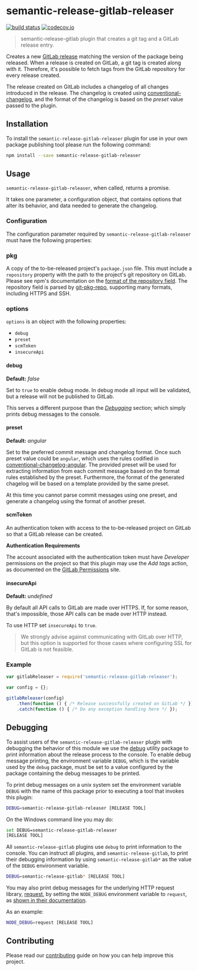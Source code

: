 # semantic-release-gitlab-releaser

[![build status](https://gitlab.com/hyper-expanse/semantic-release-gitlab-releaser/badges/master/build.svg)](https://gitlab.com/hyper-expanse/semantic-release-gitlab-releaser/commits/master)
[![codecov.io](https://codecov.io/gitlab/hyper-expanse/semantic-release-gitlab-releaser/coverage.svg?branch=master)](https://codecov.io/gitlab/hyper-expanse/semantic-release-gitlab-releaser?branch=master)

> semantic-release-gitlab plugin that creates a git tag and a GitLab release entry.

Creates a new [GitLab release](http://docs.gitlab.com/ce/workflow/releases.html) matching the version of the package being released. When a release is created on GitLab, a git tag is created along with it. Therefore, it's possible to fetch tags from the GitLab repository for every release created.

The release created on GitLab includes a changelog of all changes introduced in the release. The changelog is created using [conventional-changelog](https://www.npmjs.com/package/conventional-changelog), and the format of the changelog is based on the _preset_ value passed to the plugin.

## Installation

To install the `semantic-release-gitlab-releaser` plugin for use in your own package publishing tool please run the following command:

```bash
npm install --save semantic-release-gitlab-releaser
```

## Usage

`semantic-release-gitlab-releaser`, when called, returns a promise.

It takes one parameter, a configuration object, that contains options that alter its behavior, and data needed to generate the changelog.

### Configuration

The configuration parameter required by `semantic-release-gitlab-releaser` must have the following properties:

### pkg

A copy of the to-be-released project's `package.json` file. This must include a `repository` property with the path to the project's git repository on GitLab. Please see npm's documentation on the [format of the repository field](https://docs.npmjs.com/files/package.json#repository<Paste>). The repository field is parsed by [git-pkg-repo](get-pkg-repo), supporting many formats, including HTTPS and SSH.

### options

`options` is an object with the following properties:

* `debug`
* `preset`
* `scmToken`
* `insecureApi`

#### debug
**Default:** _false_

Set to `true` to enable debug mode. In debug mode all input will be validated, but a release will not be published to GitLab.

This serves a different purpose than the _[Debugging](#debugging)_ section; which simply prints debug messages to the console.

#### preset
**Default:** _angular_

Set to the preferred commit message and changelog format. Once such preset value could be `angular`, which uses the rules codified in [conventional-changelog-angular](https://www.npmjs.com/package/conventional-changelog-angular). The provided preset will be used for extracting information from each commit message based on the format rules established by the preset. Furthermore, the format of the generated chagelog will be based on a template provided by the same preset.

At this time you cannot parse commit messages using one preset, and generate a changelog using the format of another preset.

#### scmToken

An authentication token with access to the to-be-released project on GitLab so that a GitLab release can be created.

**Authentication Requirements**

The account associated with the authentication token must have _Developer_ permissions on the project so that this plugin may use the _Add tags_ action, as documented on the [GitLab Permissions](http://docs.gitlab.com/ce/user/permissions.html) site.

#### insecureApi
**Default:** _undefined_

By default all API calls to GitLab are made over HTTPS. If, for some reason, that's impossible, those API calls can be made over HTTP instead.

To use HTTP set `insecureApi` to `true`.

> We strongly advise against communicating with GitLab over HTTP, but this option is supported for those cases where configuring SSL for GitLab is not feasible.

### Example

```javascript
var gitlabReleaser = require('semantic-release-gitlab-releaser');

var config = {};

gitlabReleaser(config)
	.then(function () { /* Release successfully created on GitLab */ })
	.catch(function () { /* Do any exception handling here */ });
```

## Debugging

To assist users of the `semantic-release-gitlab-releaser` plugin with debugging the behavior of this module we use the [debug](https://www.npmjs.com/package/debug) utility package to print information about the release process to the console. To enable debug message printing, the environment variable `DEBUG`, which is the variable used by the `debug` package, must be set to a value configured by the package containing the debug messages to be printed.

To print debug messages on a unix system set the environment variable `DEBUG` with the name of this package prior to executing a tool that invokes this plugin:

```bash
DEBUG=semantic-release-gitlab-releaser [RELEASE TOOL]
```

On the Windows command line you may do:

```bash
set DEBUG=semantic-release-gitlab-releaser
[RELEASE TOOL]
```

All `semantic-release-gitlab` plugins use `debug` to print information to the console. You can instruct all plugins, and `semantic-release-gitlab`, to print their debugging information by using `semantic-release-gitlab*` as the value of the `DEBUG` environment variable.

```bash
DEBUG=semantic-release-gitlab* [RELEASE TOOL]
```

You may also print debug messages for the underlying HTTP request library, [request](https://www.npmjs.com/package/request), by setting the `NODE_DEBUG` environment variable to `request`, as [shown in their documentation](https://www.npmjs.com/package/request#debugging).

As an example:

```bash
NODE_DEBUG=request [RELEASE TOOL]
```

## Contributing

Please read our [contributing](https://gitlab.com/hyper-expanse/semantic-release-gitlab-releaser/blob/master/CONTRIBUTING.md) guide on how you can help improve this project.
